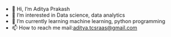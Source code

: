 - 👋 Hi, I’m Aditya Prakash
- 👀 I’m interested in Data science, data analytics
- 🌱 I’m currently learning machine learning, python programming 
- 📫 How to reach me  mail:aditya.tcsraas@gmail.com

<!---
adityaraas/adityaraas is a ✨ special ✨ repository because its `README.md` (this file) appears on your GitHub profile.
You can click the Preview link to take a look at your changes.
--->
